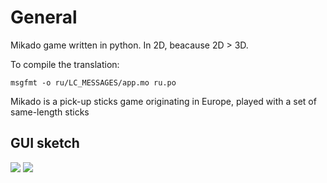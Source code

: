 # General
Mikado game written in python. In 2D, beacause 2D > 3D.

To compile the translation:

```msgfmt -o ru/LC_MESSAGES/app.mo ru.po```

Mikado is a pick-up sticks game originating in Europe, played with a set of same-length sticks

## GUI sketch
![](https://pp.userapi.com/c854120/v854120686/3658a/hMemR0E0t-k.jpg)
![](https://pp.userapi.com/c854120/v854120686/36583/ReuTAoklEEk.jpg)

